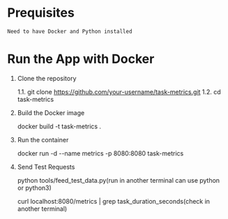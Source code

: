 # Prequisites
    Need to have Docker and Python installed
# Run the App with Docker
1. Clone the repository

    1.1. git clone https://github.com/your-username/task-metrics.git
    1.2. cd task-metrics

2. Build the Docker image

    docker build -t task-metrics .

3. Run the container

    docker run -d --name metrics -p 8080:8080 task-metrics

4. Send Test Requests

    python tools/feed_test_data.py(run in another terminal can use python or python3)

    curl localhost:8080/metrics | grep task_duration_seconds(check in another terminal)
